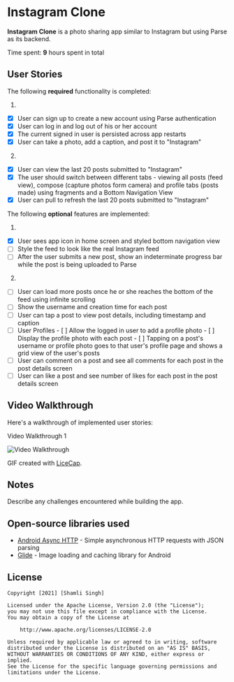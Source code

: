 # Instagram Clone

**Instagram Clone** is a photo sharing app similar to Instagram but using Parse as its backend.

Time spent: **9** hours spent in total

## User Stories

The following **required** functionality is completed:

1.
- [x] User can sign up to create a new account using Parse authentication
- [x] User can log in and log out of his or her account
- [x] The current signed in user is persisted across app restarts
- [x] User can take a photo, add a caption, and post it to "Instagram"
2.
- [x] User can view the last 20 posts submitted to "Instagram"
- [x] The user should switch between different tabs - viewing all posts (feed view), compose (capture photos form camera) and profile tabs (posts made) using fragments and a Bottom Navigation View
- [x] User can pull to refresh the last 20 posts submitted to "Instagram"

The following **optional** features are implemented:

1.
- [x] User sees app icon in home screen and styled bottom navigation view
- [ ] Style the feed to look like the real Instagram feed
- [ ] After the user submits a new post, show an indeterminate progress bar while the post is being uploaded to Parse
2.
- [ ] User can load more posts once he or she reaches the bottom of the feed using infinite scrolling
- [ ] Show the username and creation time for each post
- [ ] User can tap a post to view post details, including timestamp and caption
- [ ] User Profiles
      - [ ] Allow the logged in user to add a profile photo
      - [ ] Display the profile photo with each post
      - [ ] Tapping on a post's username or profile photo goes to that user's profile page and shows a grid view of the user's posts 
- [ ] User can comment on a post and see all comments for each post in the post details screen
- [ ] User can like a post and see number of likes for each post in the post details screen

## Video Walkthrough

Here's a walkthrough of implemented user stories:

Video Walkthrough 1

<img src='https://i.imgur.com/5IN5GgT.gif' title='Video Walkthrough' alt='Video Walkthrough' />

GIF created with [LiceCap](http://www.cockos.com/licecap/).

## Notes

Describe any challenges encountered while building the app.

## Open-source libraries used

- [Android Async HTTP](https://github.com/codepath/CPAsyncHttpClient) - Simple asynchronous HTTP requests with JSON parsing
- [Glide](https://github.com/bumptech/glide) - Image loading and caching library for Android

## License

    Copyright [2021] [Shamli Singh]

    Licensed under the Apache License, Version 2.0 (the "License");
    you may not use this file except in compliance with the License.
    You may obtain a copy of the License at

        http://www.apache.org/licenses/LICENSE-2.0

    Unless required by applicable law or agreed to in writing, software
    distributed under the License is distributed on an "AS IS" BASIS,
    WITHOUT WARRANTIES OR CONDITIONS OF ANY KIND, either express or implied.
    See the License for the specific language governing permissions and
    limitations under the License.